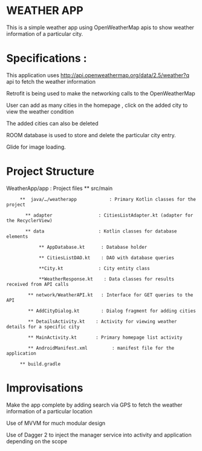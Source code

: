 WEATHER APP
================
This is a simple weather app using OpenWeatherMap apis to show weather information of a particular city.


Specifications :
==================

This application uses http://api.openweathermap.org/data/2.5/weather?q api to fetch the weather information

Retrofit is being used to make the networking calls to the OpenWeatherMap

User can add as many cities in the homepage , click on the added city to view the weather condition

The added cities can also be deleted

ROOM database is used to store and delete the particular city entry.

Glide for image loading.


Project Structure
========================

 WeatherApp/app                  	  : Project files
     ** src/main

         **  java/…/weatherapp       	  : Primary Kotlin classes for the project

           ** adapter                 : CitiesListAdapter.kt (adapter for the RecyclerView)

           ** data                    : Kotlin classes for database elements

                ** AppDatabase.kt      : Database holder

                ** CitiesListDAO.kt    : DAO with database queries

                **City.kt             : City entity class

                **WeatherResponse.kt    : Data classes for results received from API calls

            ** network/WeatherAPI.kt   : Interface for GET queries to the API

            ** AddCityDialog.kt        : Dialog fragment for adding cities

            ** DetailsActivity.kt 	 : Activity for viewing weather details for a specific city

            ** MainActivity.kt 		 : Primary homepage list activity

            ** AndroidManifest.xml         : manifest file for the application

         ** build.gradle


Improvisations
================

Make the app complete by adding search via GPS to fetch the weather information of a particular location

Use of MVVM for much modular design

Use of Dagger 2 to inject the manager service into activity and application depending on the scope